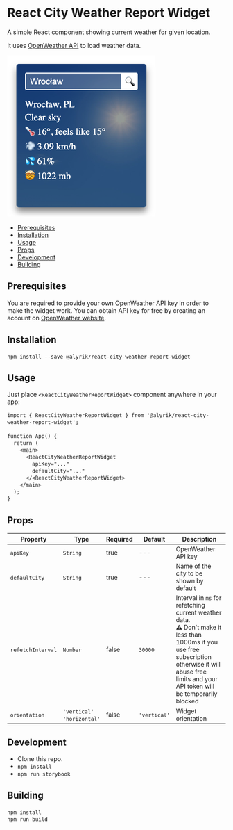 # React City Weather Report Widget

A simple React component showing current weather for given location.

It uses [OpenWeather API](https://openweathermap.org/api) to load weather data.

<img src="./example.png" />

<!-- TOC -->

- [Prerequisites](#prerequisites)
- [Installation](#installation)
- [Usage](#usage)
- [Props](#props)
- [Development](#development)
- [Building](#building)

<!-- TOC -->

## Prerequisites

You are required to provide your own OpenWeather API key in order to make the widget work. You can obtain API key for
free by creating an account on [OpenWeather website](https://home.openweathermap.org/users/sign_in).

## Installation

```
npm install --save @alyrik/react-city-weather-report-widget
```

## Usage

Just place `<ReactCityWeatherReportWidget>` component anywhere in your app:

```tsx
import { ReactCityWeatherReportWidget } from '@alyrik/react-city-weather-report-widget';

function App() {
  return (
    <main>
      <ReactCityWeatherReportWidget
        apiKey="..."
        defaultCity="..."
      </<ReactCityWeatherReportWidget>
    </main>
  );
}
```

## Props

| Property          | Type                            | Required | Default      | Description                                                                                                                                                                                                  |
| ----------------- | ------------------------------- | -------- | ------------ | ------------------------------------------------------------------------------------------------------------------------------------------------------------------------------------------------------------ |
| `apiKey`          | `String`                        | true     | ---          | OpenWeather API key                                                                                                                                                                                          |
| `defaultCity`     | `String`                        | true     | ---          | Name of the city to be shown by default                                                                                                                                                                      |
| `refetchInterval` | `Number`                        | false    | `30000`      | Interval in `ms` for refetching current weather data.<br/> ⚠️ Don't make it less than 1000ms if you use free subscription otherwise it will abuse free limits and your API token will be temporarily blocked |
| `orientation`     | `'vertical'`<br/>`'horizontal'` | false    | `'vertical'` | Widget orientation                                                                                                                                                                                           |

## Development

- Clone this repo.
- `npm install`
- `npm run storybook`

## Building

```
npm install
npm run build
```
